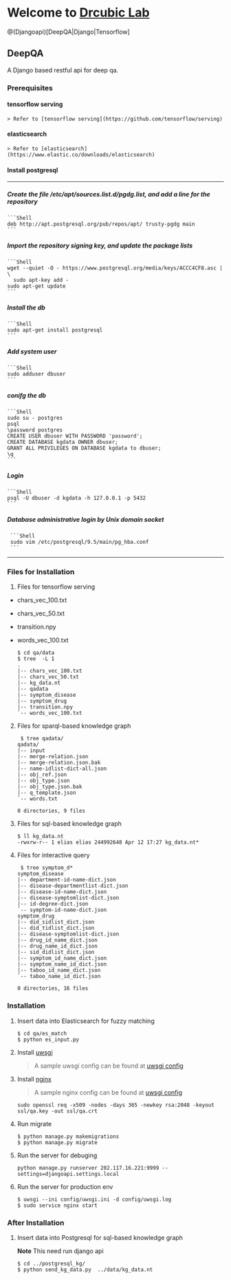 
# Welcome to [Drcubic Lab](http://www.drcubic.com/)

@(Djangoapi)[DeepQA|Django|Tensorflow]

## DeepQA
A Django based restful api for deep qa.

### Prerequisites
#### tensorflow serving
    > Refer to [tensorflow serving](https://github.com/tensorflow/serving)

#### elasticsearch
    > Refer to [elasticsearch](https://www.elastic.co/downloads/elasticsearch)

#### Install postgresql
---------------
##### Create the file **/etc/apt/sources.list.d/pgdg.list**, and add a line for the repository
    ```Shell
    deb http://apt.postgresql.org/pub/repos/apt/ trusty-pgdg main
    ```

##### Import the repository signing key, and update the package lists
    ```Shell
    wget --quiet -O - https://www.postgresql.org/media/keys/ACCC4CF8.asc | \
      sudo apt-key add -
    sudo apt-get update
    ```

##### Install the db
    ```Shell
    sudo apt-get install postgresql
    ```

##### Add system user
    ```Shell
    sudo adduser dbuser
    ```

##### conifg the db
    ```Shell
    sudo su - postgres
    psql
    \password postgres
    CREATE USER dbuser WITH PASSWORD 'password';
    CREATE DATABASE kgdata OWNER dbuser;
    GRANT ALL PRIVILEGES ON DATABASE kgdata to dbuser;
    \q
    ```

##### Login
    ```Shell
    psql -U dbuser -d kgdata -h 127.0.0.1 -p 5432
    ```

##### Database administrative login by Unix domain socket
     ```Shell
     sudo vim /etc/postgresql/9.5/main/pg_hba.conf
     ```
---------------

### Files for Installation
1. Files for tensorflow serving
  - chars_vec_100.txt
  - chars_vec_50.txt
  - transition.npy
  - words_vec_100.txt

    ```Shell
    $ cd qa/data
    $ tree  -L 1
    .
    |-- chars_vec_100.txt
    |-- chars_vec_50.txt
    |-- kg_data.nt
    |-- qadata
    |-- symptom_disease
    |-- symptom_drug
    |-- transition.npy
    `-- words_vec_100.txt
    ```

2. Files for sparql-based knowledge graph
    ```Shell
     $ tree qadata/
    qadata/
    |-- input
    |-- merge-relation.json
    |-- merge-relation.json.bak
    |-- name-idlist-dict-all.json
    |-- obj_ref.json
    |-- obj_type.json
    |-- obj_type.json.bak
    |-- q_template.json
    `-- words.txt

    0 directories, 9 files
    ```

3. Files for sql-based knowledge graph
    ```Shell
    $ ll kg_data.nt
    -rwxrw-r-- 1 elias elias 244992648 Apr 12 17:27 kg_data.nt*
    ```

4. Files for interactive query
    ```Shell
     $ tree symptom_d*
    symptom_disease
    |-- department-id-name-dict.json
    |-- disease-departmentlist-dict.json
    |-- disease-id-name-dict.json
    |-- disease-symptomlist-dict.json
    |-- id-degree-dict.json
    `-- symptom-id-name-dict.json
    symptom_drug
    |-- did_sidlist_dict.json
    |-- did_tidlist_dict.json
    |-- disease-symptomlist-dict.json
    |-- drug_id_name_dict.json
    |-- drug_name_id_dict.json
    |-- sid_didlist_dict.json
    |-- symptom_id_name_dict.json
    |-- symptom_name_id_dict.json
    |-- taboo_id_name_dict.json
    `-- taboo_name_id_dict.json

    0 directories, 16 files
    ```
### Installation
1. Insert data into Elasticsearch for fuzzy matching
    ```Shell
    $ cd qa/es_match
    $ python es_input.py
    ```

2. Install [uwsgi](https://uwsgi-docs.readthedocs.io/en/latest/WSGIquickstart.html)
    > A sample uwsgi config can be found at [uwsgi config](config/uwsgi.ini)

3. Install [nginx](https://www.nginx.com/resources/wiki/start/topics/tutorials/install/)
   > A sample nginx config can be found at [uwsgi config](config/nginx.conf)
   ```
   sudo openssl req -x509 -nodes -days 365 -newkey rsa:2048 -keyout ssl/qa.key -out ssl/qa.crt
   ```

4. Run migrate
    ```Shell
    $ python manage.py makemigrations
    $ python manage.py migrate
     ```

4. Run the server for debuging
    ```Shell
    python manage.py runserver 202.117.16.221:9999 --settings=djangoapi.settings.local
     ```
5. Run the server for production env
    ```Shell
    $ uwsgi --ini config/uwsgi.ini -d config/uwsgi.log
    $ sudo service nginx start
     ```

### After Installation

1. Insert data into Postgresql for sql-based knowledge graph

   **Note** This need run django api
    ```Shell
    $ cd ../postgresql_kg/
    $ python send_kg_data.py  ../data/kg_data.nt
    ```